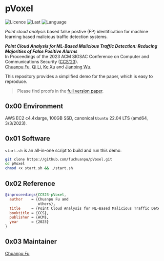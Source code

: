 # pVoxel

![Licence](https://img.shields.io/github/license/fuchuanpu/pVoxel)
![Last](https://img.shields.io/github/last-commit/fuchuanpu/pVoxel)
![Language](https://img.shields.io/github/languages/count/fuchuanpu/pVoxel)

_Point cloud analysis_ based false postive (FP) identification for machine learning based malicious traffic detection systems.

___Point Cloud Analysis for ML-Based Malicious Traffic Detection:
Reducing Majorities of False Positive Alarms___  
In Proceedings of the 2023 ACM SIGSAC Conference on
Computer and Communications Security ([CCS'23](https://www.sigsac.org/ccs/CCS2023/)).  
[Chuanpu Fu](https://www.fuchuanpu.cn), [Qi Li](https://sites.google.com/site/qili2012), [Ke Xu](http://www.thucsnet.org/xuke.html) and [Jianping Wu](https://www.cs.tsinghua.edu.cn/info/1126/3582.htm). 

This repository provides a simplified demo for the paper, which is easy to reproduce. 

> Please find proofs in the [full version paper](./CCS23_pVoxel_longVersion.pdf). 

## __0x00__ Environment
AWS EC2 c4.4xlarge, 100GB SSD, canonical `Ubuntu` 22.04 LTS (amd64, 3/3/2023).


## __0x01__ Software
`start.sh` is an all-in-one script to build and run this demo:

```bash
git clone https://github.com/fuchuanpu/pVoxel.git
cd pVoxel
chmod +x start.sh && ./start.sh
```

## __0x02__ Reference
``` bibtex
@inproceedings{CCS23-pVoxel,
  author    = {Chuanpu Fu and
               others},
  title     = {Point Cloud Analysis for ML-Based Malicious Traffic Detection: Reducing Majorities of False Positive Alarms},
  booktitle = {CCS},
  publisher = {ACM},
  year      = {2023}
}
```

## __0x03__ Maintainer
[Chuanpu Fu](fcp20@tsinghua.edu.cn)
